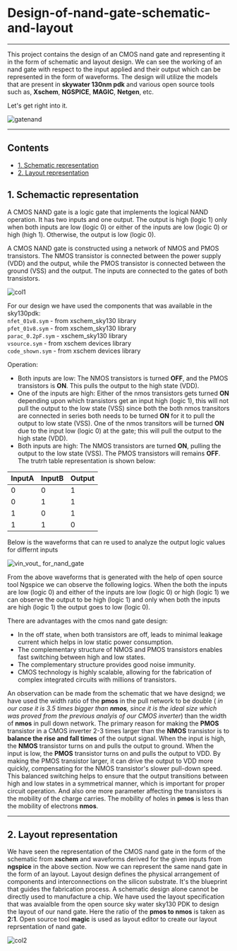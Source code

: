 # Design-of-nand-gate-schematic-and-layout
---
This project contains the design of an CMOS nand gate and representing it in the form of schematic and layout design. We can see the working of an nand gate with respect to the input applied and their output which can be represented in the form of waveforms. The design will utilize the models that are present in __skywater 130nm pdk__ and various open source tools such as, __Xschem__, __NGSPICE__, __MAGIC__, __Netgen__, etc.

Let's get right into it.

![gatenand](https://github.com/user-attachments/assets/0def82a9-9c16-455a-a6b2-86428f18377e)

---
## Contents
- [1. Schematic representation](#1-Schematic-representation)
- [2. Layout representation](#2-Layout-representation)

## 1. Schemactic representation

A CMOS NAND gate is a logic gate that implements the logical NAND operation. It has two inputs and one output. The output is high (logic 1) only when both inputs are low (logic 0) or either of the inputs are low (logic 0) or high (high 1). Otherwise, the output is low (logic 0).

A CMOS NAND gate is constructed using a network of NMOS and PMOS transistors. The NMOS transistor is connected between the power supply (VDD) and the output, while the PMOS transistor is connected between the ground (VSS) and the output. The inputs are connected to the gates of both transistors.

![col1](https://github.com/user-attachments/assets/5474ef6f-1792-474a-9a77-e0c8d29f46a3)

For our design we have used the components that was available in the sky130pdk:<br>
```nfet_01v8.sym``` - from xschem_sky130 library<br>
```pfet_01v8.sym``` - from xschem_sky130 library<br>
```parac_0.2pF.sym``` - xschem_sky130 library<br>
```vsource.sym``` - from xschem devices library<br>
```code_shown.sym``` - from xschem devices library<br>

Operation:
* Both inputs are low: The NMOS transistors is turned **OFF**, and the PMOS transistors is **ON**. This pulls the output to the high state (VDD).
* One of the inputs are high: Either of the nmos transistors gets turned **ON** depending upon which transistors get an input high (logic 1), this will not pull the output to the low state (VSS) since both the both nmos transitors are connected in series both needs to be turned **ON** for it to pull the output to low state (VSS). One of the nmos transitors will be turned **ON** due to the input low (logic 0) at the gate; this will pull the output to the high state (VDD). 
* Both inputs are high: The NMOS transistors are turned **ON**, pulling the output to the low state (VSS). The PMOS transistors will remains **OFF**.
The trutrh table representation is shown below:

| InputA  | InputB | Output | 
|---------|------- | ------ |
|    0    |    0   |    1   | 
|    0    |    1   |    1   |
|    1    |    0   |    1   |
|    1    |    1   |    0   |

Below is the waveforms that can re used to analyze the output logic values for differnt inputs

![vin_vout_ for_nand_gate](https://github.com/user-attachments/assets/37c9129e-d9ee-4f98-bc52-44cbfb283751)

From the above waveforms that is generated with the help of open source tool Ngspice we can observe the following logics. When the both the inputs are low (logic 0) and either of the inputs are low (logic 0) or high (logic 1) we can observe the output to be high (logic 1) and only when both the inputs are high (logic 1) the output goes to low (logic 0).

There are advantages with the cmos nand gate design:
* In the off state, when both transistors are off, leads to minimal leakage current which helps in low static power consumption.
* The complementary structure of NMOS and PMOS transistors enables fast switching between high and low states.
* The complementary structure provides good noise immunity.
* CMOS technology is highly scalable, allowing for the fabrication of complex integrated circuits with millions of transistors.

An observation can be made from the schematic that we have designd; we have used the width ratio of the **pmos** in the pull network to be double ( _in our case it is 3.5 times bigger than **nmos**, since it is the ideal size which was proved from the previous analyis of our CMOS inverter_) than the width of **nmos** in pull down network. The primary reason for making the **PMOS** transistor in a CMOS inverter 2-3 times larger than the **NMOS** transistor is to **balance the rise and fall times** of the output signal.
When the input is high, the **NMOS** transistor turns on and pulls the output to ground. When the input is low, the **PMOS** transistor turns on and pulls the output to VDD. By making the PMOS transistor larger, it can drive the output to VDD more quickly, compensating for the NMOS transistor's slower pull-down speed. This balanced switching helps to ensure that the output transitions between high and low states in a symmetrical manner, which is important for proper circuit operation. And also one more parameter affecting the transistors is the mobility of the charge carries. The mobility of holes in **pmos** is less than the mobility of electrons **nmos**.

---

## 2. Layout representation

We have seen the representation of the CMOS nand gate in the form of the schematic from **xschem** and waveforms derived for the given inputs from **ngspice** in the above section. Now we can represent the same nand gate in the form of an layout. Layout design defines the physical arrangement of components and interconnections on the silicon substrate. It's the blueprint that guides the fabrication process. A schematic design alone cannot be directly used to manufacture a chip.
We have used the layout specification that was avaialble from the open source sky water sky130 PDK to design the layout of our nand gate. Here the ratio of the **pmos to nmos** is taken as **2:1**. Open source tool **magic** is used as layout editor to create our layout reprsentation of nand gate.

![col2](https://github.com/user-attachments/assets/5096747c-ce2e-4357-b5bb-c3d5ececb45c)



